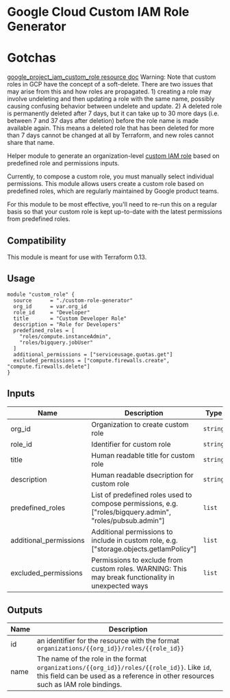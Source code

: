# Google Cloud Custom IAM Role Generator

# Gotchas
[google_project_iam_custom_role resource doc](https://registry.terraform.io/providers/hashicorp/google/latest/docs/resources/google_project_iam_custom_role)
Warning:
Note that custom roles in GCP have the concept of a soft-delete. There are two issues that may arise from this and how roles are propagated. 1) creating a role may involve undeleting and then updating a role with the same name, possibly causing confusing behavior between undelete and update. 2) A deleted role is permanently deleted after 7 days, but it can take up to 30 more days (i.e. between 7 and 37 days after deletion) before the role name is made available again. This means a deleted role that has been deleted for more than 7 days cannot be changed at all by Terraform, and new roles cannot share that name.


Helper module to generate an organization-level [custom IAM role](https://cloud.google.com/iam/docs/creating-custom-roles) based on predefined role and permissions inputs.

Currently, to compose a custom role, you must manually select individual permissions. This module allows users create a custom role based on predefined roles, which are regularly maintained by Google product teams.

For this module to be most effective, you'll need to re-run this on a regular basis so that your custom role is kept up-to-date with the latest permissions from predefined roles.

## Compatibility
This module is meant for use with Terraform 0.13.

## Usage
```hcl
module "custom_role" {
  source      = "./custom-role-generator"
  org_id      = var.org_id
  role_id     = "Developer"
  title       = "Custom Developer Role"
  description = "Role for Developers"
  predefined_roles = [
    "roles/compute.instanceAdmin",
    "roles/bigquery.jobUser"
  ]
  additional_permissions = ["serviceusage.quotas.get"]
  excluded_permissions = ["compute.firewalls.create", "compute.firewalls.delete"]
}
```

## Inputs

| Name | Description | Type | Default | Required |
|------|-------------|------|---------|:--------:|
| org\_id | Organization to create custom role | `string` | n/a | yes |
| role\_id | Identifier for custom role | `string` | n/a | yes |
| title | Human readable title for custom role | `string` | n/a | yes |
| description | Human readable dsecription for custom role | `string` | n/a | yes |
| predefined\_roles | List of predefined roles used to compose permissions, e.g. ["roles/bigquery.admin", "roles/pubsub.admin"] | `list` | n/a | yes |
| additional\_permissions | Additional permissions to include in custom role, e.g. ["storage.objects.getIamPolicy"] | `list` | `[]` | no |
| excluded\_permissions | Permissions to exclude from custom roles. WARNING: This may break functionality in unexpected ways | `list` | `[]` | no |

## Outputs

| Name | Description |
|------|-------------|
| id | an identifier for the resource with the format `organizations/{{org_id}}/roles/{{role_id}}` |
| name | The name of the role in the format `organizations/{{org_id}}/roles/{{role_id}}`. Like `id`, this field can be used as a reference in other resources such as IAM role bindings. |
